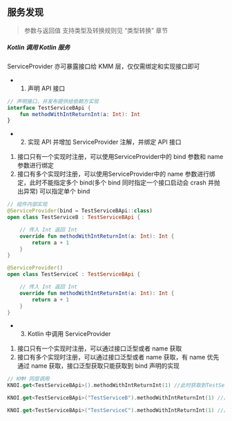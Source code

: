 ## 服务发现

> 参数与返回值 支持类型及转换规则见 “类型转换” 章节

##### Kotlin 调用 Kotlin 服务

ServiceProvider 亦可暴露接口给 KMM 层，仅仅需绑定和实现接口即可

- 1. 声明 API 接口

```kotlin
// 声明接口，并发布提供给依赖方实现
interface TestServiceBApi {
    fun methodWithIntReturnInt(a: Int): Int
}

```

- 2. 实现 API 并增加 ServiceProvider 注解，并绑定 API 接口

1. 接口只有一个实现时注册，可以使用ServiceProvider中的 bind 参数和 name 参数进行绑定
2. 接口有多个实现时注册，可以使用ServiceProvider中的 name 参数进行绑定，此时不能指定多个 
bind(多个 bind 同时指定一个接口启动会 crash 并抛出异常) 可以指定单个 bind

```kotlin
// 组件内部实现
@ServiceProvider(bind = TestServiceBApi::class)
open class TestServiceB : TestServiceBApi {

    // 传入 Int 返回 Int
    override fun methodWithIntReturnInt(a: Int): Int {
        return a + 1
    }
}

@ServiceProvider()
open class TestServiceC : TestServiceBApi {

    // 传入 Int 返回 Int
    override fun methodWithIntReturnInt(a: Int): Int {
        return a + 1
    }
}
```

- 3. Kotlin 中调用 ServiceProvider

1. 接口只有一个实现时注册，可以通过接口泛型或者 name 获取
2. 接口有多个实现时注册，可以通过接口泛型或者 name 获取，有 name 优先通过 name 获取，接口泛型获取只能获取到 bind 声明的实现

```kotlin
// KMM 同层调用
KNOI.get<TestServiceBApi>().methodWithIntReturnInt(1) //此时获取到TestServiceB 实例

KNOI.get<TestServiceBApi>("TestServiceB").methodWithIntReturnInt(1) //此时获取到TestServiceB 实例

KNOI.get<TestServiceBApi>("TestServiceC").methodWithIntReturnInt(1) //此时获取到TestServiceC 实例
```
